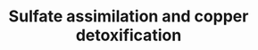 ---
annotations:
- type: Pathway Ontology
  value: sulfate assimilation pathway
- type: Pathway Ontology
  value: copper homeostasis pathway
- type: Pathway Ontology
  value: cysteine and methionine metabolic pathway
authors:
- Simon schmidt
- DeSl
- Egonw
- MaintBot
description: Sulfate assimilation pathway in S. cerevisiae and potential interaction
  with copper assimilation and detoxification
last-edited: 2020-12-22
organisms:
- Saccharomyces cerevisiae
redirect_from:
- /index.php/Pathway:WP4173
- /instance/WP4173
schema-jsonld:
- '@context': https://schema.org/
  '@id': https://wikipathways.github.io/pathways/WP4173.html
  '@type': Dataset
  creator:
    '@type': Organization
    name: WikiPathways
  description: Sulfate assimilation pathway in S. cerevisiae and potential interaction
    with copper assimilation and detoxification
  keywords:
  - MET3
  - THR4
  - STR2
  - PAPS
  - MET14
  - CYS4
  - Ca(2+)
  - cysteine
  - acetic acid
  - pyrophosphate
  - 3 NADP
  - FET3
  - L-homoserine
  - ATP
  - copper(1+) ion
  - copper(2+) ion
  - CYS3
  - MET10
  - hydrogen sulfide
  - homocysteine
  - SSU1
  - FTR1
  - THR1
  - SO4(2-)
  - adenosine 3'5'-
  - MET16
  - L-threonine
  - NADPH
  - STR3
  - sulfite
  - FRE1
  - Cystathionine
  - ADP
  - ECM17
  - O-Acetylhomoserine
  - O-phospho-L-homoserine
  - copper sulfide
  - 3 NADPH
  - MET2
  - bisphosphate
  - MET17
  - APS
  - SUL1
  license: CC0
  name: Sulfate assimilation and copper detoxification
seo: CreativeWork
title: Sulfate assimilation and copper detoxification
wpid: WP4173
---